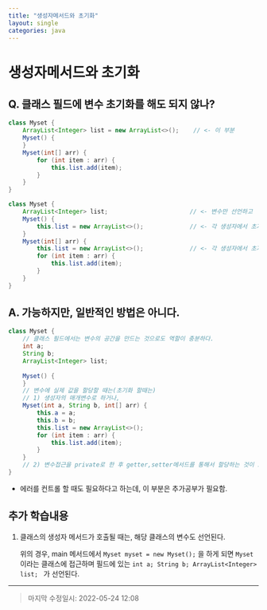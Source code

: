 ```yaml
---
title: "생성자메서드와 초기화"
layout: single
categories: java
---
```


# 생성자메서드와 초기화



## Q. 클래스 필드에 변수 초기화를 해도 되지 않나?

```java
class Myset {
    ArrayList<Integer> list = new ArrayList<>();    // <- 이 부분
    Myset() {
    }
    Myset(int[] arr) {
        for (int item : arr) {
            this.list.add(item);
        }
    }
}
```

```java
class Myset {
    ArrayList<Integer> list;                       // <- 변수만 선언하고
    Myset() {
        this.list = new ArrayList<>();             // <- 각 생성자에서 초기화 하는 모습
    }
    Myset(int[] arr) {
        this.list = new ArrayList<>();             // <- 각 생성자에서 초기화 하는 모습
        for (int item : arr) {
            this.list.add(item);
        }
    }
}
```



## A. 가능하지만, 일반적인 방법은 아니다.

```java
class Myset {
    // 클래스 필드에서는 변수의 공간을 만드는 것으로도 역할이 충분하다.
    int a;
    String b;
    ArrayList<Integer> list;
    
    Myset() {
    }
    // 변수에 실제 값을 할당할 때는(초기화 할때는)
    // 1) 생성자의 매개변수로 하거나,
    Myset(int a, String b, int[] arr) {
        this.a = a;
        this.b = b;
        this.list = new ArrayList<>();
        for (int item : arr) {
            this.list.add(item);
        }
    }
    // 2) 변수접근을 private로 한 후 getter,setter메서드를 통해서 할당하는 것이 보다 일반적이다.
}
```

+ 에러를 컨트롤 할 때도 필요하다고 하는데, 이 부분은 추가공부가 필요함.



## 추가 학습내용

1. 클래스의 생성자 메서드가 호출될 때는, 해당 클래스의 변수도 선언된다.

   위의 경우, main 메서드에서 `Myset myset = new Myset();` 을 하게 되면 `Myset` 이라는 클래스에 접근하며 필드에 있는 `int a; String b; ArrayList<Integer> list; ` 가 선언된다.



------

> 마지막 수정일시: 2022-05-24 12:08